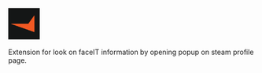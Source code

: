 <img src="src/assets/img/icon-128.png" width="64"/>

Extension for look on faceIT information by opening popup on steam profile page.
